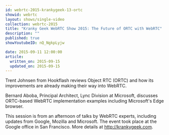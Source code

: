 ```yaml
---
id: webrtc-2015-krankygeek-13-ortc
showid: webrtc
layout: shows/single-video
collection: webrtc-2015
title: "Kranky Geek WebRTC Show 2015: The Future of ORTC with WebRTC"
description: ""
published: true
showYoutubeID: nQ_NgkpLyjw

date: 2015-09-11 12:00:00
article:
  written_on: 2015-09-15
  updated_on: 2015-09-15
---
```

Trent Johnsen from Hookflash reviews Object RTC (ORTC) and how its improvements are already making their way into WebRTC.

Bernard Aboba, Principal Architect, Lync Division at Microsoft, discusses ORTC-based WebRTC implementation examples including Microsoft's Edge browser.

This session is from an afternoon of talks by WebRTC experts, including updates from Google, Mozilla and Microsoft. The event took place at the Google office in San Francisco. More details at http://krankygeek.com.
